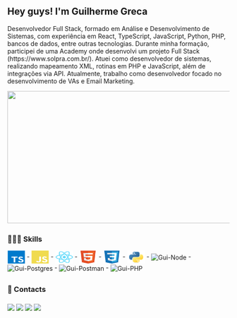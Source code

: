 ## Hey guys! I'm Guilherme Greca

<p>
Desenvolvedor Full Stack, formado em Análise e Desenvolvimento de Sistemas, com experiência em React, TypeScript, JavaScript, Python, PHP, bancos de dados, entre outras tecnologias. Durante minha formação, participei de uma Academy onde desenvolvi um projeto Full Stack (https://www.solpra.com.br/). Atuei como desenvolvedor de sistemas, realizando mapeamento XML, rotinas em PHP e JavaScript, além de integrações via API. Atualmente, trabalho como desenvolvedor focado no desenvolvimento de VAs e Email Marketing.
</p>

<p align="left">
  <img src="https://user-images.githubusercontent.com/74038190/225813708-98b745f2-7d22-48cf-9150-083f1b00d6c9.gif" width="700" height="300">
</p>

<div style="display: inline_block">
  <h3>👨🏼‍💻 Skills</h3>
  <img align="center" alt="Gui-Ts" height="30" width="40" src="https://raw.githubusercontent.com/devicons/devicon/master/icons/typescript/typescript-plain.svg"> - 
  <img align="center" alt="Gui-Js" height="30" width="40" src="https://raw.githubusercontent.com/devicons/devicon/master/icons/javascript/javascript-plain.svg"> - 
  <img align="center" alt="Gui-React" height="30" width="40" src="https://raw.githubusercontent.com/devicons/devicon/master/icons/react/react-original.svg"> - 
  <img align="center" alt="Gui-HTML" height="30" width="40" src="https://raw.githubusercontent.com/devicons/devicon/master/icons/html5/html5-original.svg"> - 
  <img align="center" alt="Gui-CSS" height="30" width="40" src="https://raw.githubusercontent.com/devicons/devicon/master/icons/css3/css3-original.svg"> - 
  <img align="center" alt="Gui-Python" height="30" width="40" src="https://raw.githubusercontent.com/devicons/devicon/master/icons/python/python-original.svg"> - 
  <img align="center" alt="Gui-Node" height="40" width="50" src="https://cdn.jsdelivr.net/gh/devicons/devicon/icons/nodejs/nodejs-original.svg" /> - 
  <img align="center" alt="Gui-Postgres" height="50" width="60" src="https://cdn.jsdelivr.net/gh/devicons/devicon/icons/postgresql/postgresql-plain-wordmark.svg" /> - 
  <img align="center" alt="Gui-Postman" height="50" width="60" src="https://cdn.jsdelivr.net/gh/devicons/devicon@latest/icons/postman/postman-plain.svg" /> - 
  <img align="center" alt="Gui-PHP" height="50" width="60" src="https://cdn.jsdelivr.net/gh/devicons/devicon/icons/php/php-original.svg" />
</div>

##

<div> 
  <h3>📧 Contacts<h3/>
  <a href="https://www.instagram.com/guilhermegreca/" target="_blank"><img src="https://img.shields.io/badge/-Instagram-%23E4405F?style=for-the-badge&logo=instagram&logoColor=white" target="_blank"></a>
  <a href = "mailto:guilherme3fs@gmail.com"><img src="https://img.shields.io/badge/-Gmail-%23333?style=for-the-badge&logo=gmail&logoColor=white" target="_blank"></a>
  <a href="https://www.linkedin.com/in/guilherme-greca-155027263/" target="_blank"><img src="https://img.shields.io/badge/-LinkedIn-%230077B5?style=for-the-badge&logo=linkedin&logoColor=white" target="_blank"></a> 
  <a href="https://wa.me/5535999613983"><img src="https://img.shields.io/badge/WhatsApp-25D366?style=for-the-badge&logo=whatsapp&logoColor=white"></a>
</div>
